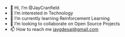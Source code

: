 - 👋 Hi, I’m @JayCranfield
- 👀 I’m interested in Technology
- 🌱 I’m currently learning Reinforcement Learning 
- 💞️ I’m looking to collaborate on Open Source Projects
- 📫 How to reach me jaygdesai@gmail.com

<!---
JayCranfield/JayCranfield is a ✨ special ✨ repository because its `README.md` (this file) appears on your GitHub profile.
You can click the Preview link to take a look at your changes.
--->
